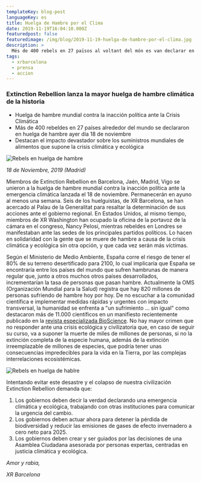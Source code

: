 ```yaml
---
templateKey: blog-post
languageKey: es
title: Huelga de Hambre por el Clima
date: 2019-11-19T16:04:10.000Z
featuredpost: false
featuredimage: /img/blog/2019-11-19-huelga-de-hambre-por-el-clima.jpg
description: >
  Més de 400 rebels en 27 països al voltant del món es van declarar en vaga de fam contra la inacció política davant la crisi climàtica i ecològica e l'impacte devastador sobre els subministraments mundials d'aliments.
tags:
  - xrbarcelona
  - prensa
  - accion
---
```


### Extinction Rebellion lanza la mayor huelga de hambre climática de la historia

- Huelga de hambre mundial contra la inacción política ante la Crisis Climática
- Más de 400 rebeldes en 27 países alrededor del mundo se declararon en huelga de hambre ayer día 18 de noviembre
- Destacan el impacto devastador sobre los suministros mundiales de alimentos que supone la crisis climática y ecológica

![Rebels en huelga de hambre](/img/blog/2019-11-19-huelga-de-hambre-por-el-clima.jpg) 

_18 de Noviembre, 2019 (Madrid)_

Miembros de Extinction Rebellion en Barcelona, Jaén, Madrid, Vigo se unieron a la huelga de hambre mundial contra la inacción política ante la emergencia climática lanzada el 18 de noviembre. Permanecerán en ayuno al menos una semana. Seis de los huelguistas, de XR Barcelona, se han acercado al Palau de la Generalitat para resaltar la determinación de sus acciones ante el gobierno regional. En Estados Unidos, al mismo tiempo, miembros de XR Washington han ocupado la oficina de la portavoz de la cámara en el congreso, Nancy Pelosi, mientras rebeldes en Londres se manifestaban ante las sedes de los principales partidos políticos. Lo hacen en solidaridad con la gente que se muere de hambre a causa de la crisis climática y ecológica sin otra opción, y que cada vez serán más víctimas.

Según el Ministerio de Medio Ambiente, España corre el riesgo de tener el 80% de su terreno desertificado para 2100, lo cual implicaría que España se encontraría entre los países del mundo que sufren hambrunas de manera regular que, junto a otros muchos otros países desarrollados, incrementarían la tasa de personas que pasan hambre. Actualmente la OMS (Organización Mundial para la Salud) registra que hay  820 millones de personas sufriendo de hambre hoy por hoy. De no escuchar a la  comunidad científica e implementar medidas rápidas y urgentes con impacto transversal, la humanidad se enfrenta a "un sufrimiento ... sin igual" como destacaron más de 11.000 científicos en un manifiesto recientemente publicado en la [revista especializada BioScience](https://academic.oup.com/bioscience/advance-article/doi/10.1093/biosci/biz088/5610806).
No hay mayor crimen que no responder ante una crisis ecológica y civilizatoria que, en caso de seguir su curso, va a suponer la muerte de miles de millones de personas, si no la extinción completa de la especie humana, además de la extinción irreemplazable de millones de especies, que podría tener unas consecuencias impredecibles para la vida en la Tierra, por las complejas interrelaciones ecosistémicas. 

![Rebels en huelga de hablre](/img/blog/2019-11-19-huelga-de-hambre-por-el-clima-2.jpg) 

Intentando evitar este desastre y el colapso de nuestra civilización Extinction Rebellion demanda que:
1. Los gobiernos deben decir la verdad declarando una emergencia climática y ecológica, trabajando con otras instituciones para comunicar la urgencia del cambio.
2. Los gobiernos deben actuar ahora para detener la pérdida de biodiversidad y reducir las emisiones de gases de efecto invernadero a cero neto para 2025.
3. Los gobiernos deben crear y ser guiados por las decisiones de una Asamblea Ciudadana asesorada por personas expertas, centradas en justicia climática y  ecológica.

*Amor y rabia,* 

*XR Barcelona*
